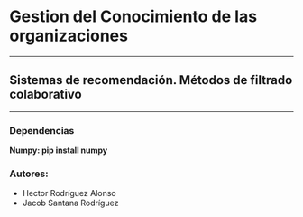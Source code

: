 # Gestion del Conocimiento de las organizaciones
---
## Sistemas de recomendación. Métodos de filtrado colaborativo
---
### Dependencias
**Numpy: pip install numpy**

### Autores:
* Hector Rodríguez Alonso 
* Jacob Santana Rodríguez